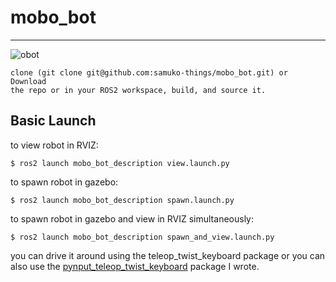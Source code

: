 # mobo_bot

---

![obot](https://github.com/samuko-things/mobo_bot/blob/main/mobo_bot_pic1.png)

```
clone (git clone git@github.com:samuko-things/mobo_bot.git) or Download
the repo or in your ROS2 workspace, build, and source it.
```
## Basic Launch
to view robot in RVIZ:
```shell
$ ros2 launch mobo_bot_description view.launch.py
```

to spawn robot in gazebo:
```shell
$ ros2 launch mobo_bot_description spawn.launch.py
```

to spawn robot in gazebo and view in RVIZ simultaneously:
```shell
$ ros2 launch mobo_bot_description spawn_and_view.launch.py
```

you can drive it around using the teleop_twist_keyboard package or you can 
also use the [pynput_teleop_twist_keyboard](https://github.com/samuko-things/pynput_teleop_twist_keyboard.git) package I wrote.

